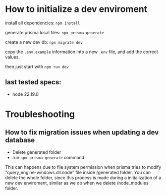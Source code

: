 # How to initialize a dev enviroment

install all dependencies:
`npm install`

generate prisma local files:
`npx prisma generate`

create a new dev db:
`npx migrate dev `

copy the `.env.example` information into a new `.env` file, and add the correct values.

then just start with `npm run dev`

## last tested specs:
- node 22.19.0

# Troubleshooting

## How to fix migration issues when updating a dev database

- Delete generated folder
- run `npx prisma generate` command

This can happens due to file system permission when prisma tries to modify "query_engine-windows.dll.node" file inside /generated folder. You can delete the whole folder, since this process is made during a initialization of a new dev enviroment, similar as we do when we delete /node_modules folder.

